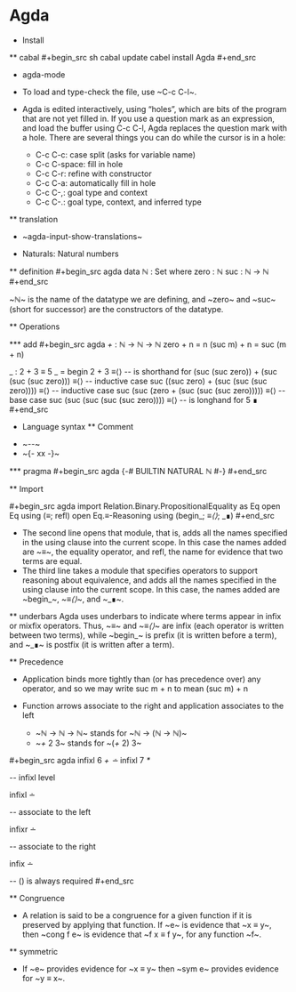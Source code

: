 # Agda


* Install

** cabal
#+begin_src sh
cabal update
cabel install Agda
#+end_src

* agda-mode
- To load and type-check the file, use ~C-c C-l~.

- Agda is edited interactively, using “holes”, which are bits of the program that are not yet filled in. If you use a question mark as an expression, and load the buffer using C-c C-l, Agda replaces the question mark with a hole. There are several things you can do while the cursor is in a hole:

  - C-c C-c: case split (asks for variable name)
  - C-c C-space: fill in hole
  - C-c C-r: refine with constructor
  - C-c C-a: automatically fill in hole
  - C-c C-,: goal type and context
  - C-c C-.: goal type, context, and inferred type

** translation
- ~agda-input-show-translations~

* Naturals: Natural numbers

** definition
#+begin_src agda
data ℕ : Set where
  zero : ℕ
  suc  : ℕ → ℕ
#+end_src

~ℕ~ is the name of the datatype we are defining, and ~zero~ and ~suc~ (short for successor) are the constructors of the datatype.

** Operations

*** add
#+begin_src agda
_+_ : ℕ → ℕ → ℕ
zero + n = n
(suc m) + n = suc (m + n)


_ : 2 + 3 ≡ 5
_ =
  begin
    2 + 3
  ≡⟨⟩    -- is shorthand for
    (suc (suc zero)) + (suc (suc (suc zero)))
  ≡⟨⟩    -- inductive case
    suc ((suc zero) + (suc (suc (suc zero))))
  ≡⟨⟩    -- inductive case
    suc (suc (zero + (suc (suc (suc zero)))))
  ≡⟨⟩    -- base case
    suc (suc (suc (suc (suc zero))))
  ≡⟨⟩    -- is longhand for
    5
  ∎
#+end_src

* Language syntax
** Comment
- ~--~
- ~{- xx -}~

*** pragma
#+begin_src agda
{-# BUILTIN NATURAL ℕ #-}
#+end_src

** Import

#+begin_src agda
import Relation.Binary.PropositionalEquality as Eq
open Eq using (_≡_; refl)
open Eq.≡-Reasoning using (begin_; _≡⟨⟩_; _∎)
#+end_src

- The second line opens that module, that is, adds all the names specified in the using clause into the current scope. In this case the names added are ~_≡_~, the equality operator, and refl, the name for evidence that two terms are equal.
- The third line takes a module that specifies operators to support reasoning about equivalence, and adds all the names specified in the using clause into the current scope. In this case, the names added are ~begin_~, ~_≡⟨⟩_~, and ~_∎~.


** underbars
Agda uses underbars to indicate where terms appear in infix or mixfix operators. Thus, ~_≡_~ and ~_≡⟨⟩_~ are infix (each operator is written between two terms), while ~begin_~ is prefix (it is written before a term), and ~_∎~ is postfix (it is written after a term).

** Precedence
- Application binds more tightly than (or has precedence over) any operator, and so we may write suc m + n to mean (suc m) + n
- Function arrows associate to the right and application associates to the left

  - ~ℕ → ℕ → ℕ~ stands for ~ℕ → (ℕ → ℕ)~
  - ~_+_ 2 3~ stands for ~(_+_ 2) 3~

#+begin_src agda
infixl 6  _+_  _∸_
infixl 7  _*_

-- infixl level

infixl ∸

-- associate to the left

infixr ∸

-- associate to the right

infix ∸

-- () is always required
#+end_src

** Congruence
- A relation is said to be a congruence for a given function if it is preserved by applying that function. If ~e~ is evidence that ~x ≡ y~, then ~cong f e~ is evidence that ~f x ≡ f y~, for any function ~f~.

** symmetric
- If ~e~ provides evidence for ~x ≡ y~ then ~sym e~ provides evidence for ~y ≡ x~.

